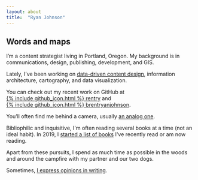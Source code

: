 ```yaml
---
layout: about
title:  "Ryan Johnson"
---
```

## Words and maps

I’m a content strategist living in Portland, Oregon. My background is in communications, design, publishing, development, and GIS.

Lately, I’ve been working on [data-driven content design](/content-writes-itself/#content-that-writes-itself), information architecture, cartography, and data visualization.

You can check out my recent work on GitHub at <span style="white-space: nowrap;">[{% include github_icon.html %} rentry](https://github.com/rentry)</span> and <span style="white-space: nowrap;">[{% include github_icon.html %} brentryanjohnson](https://github.com/brentryanjohnson)</span>.

You’ll often find me behind a camera, usually [an analog one](/slowing-down-with-analog/).

Bibliophilic and inquisitive, I'm often reading several books at a time (not an ideal habit). In 2019, I [started a list of books](/books) I've recently read or am now reading. 

Apart from these pursuits, I spend as much time as possible in the woods and around the campfire with my partner and our two dogs.

Sometimes, [I express opinions in writing](/posts).